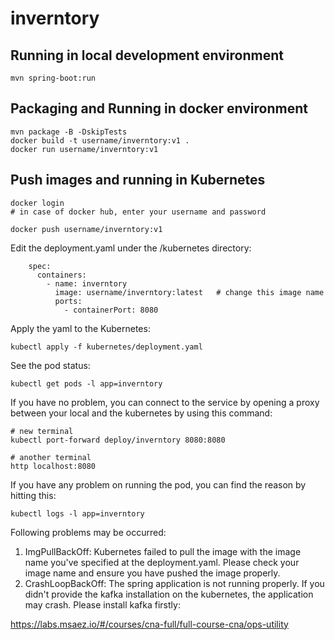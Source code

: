 # inverntory

## Running in local development environment

```
mvn spring-boot:run
```

## Packaging and Running in docker environment

```
mvn package -B -DskipTests
docker build -t username/inverntory:v1 .
docker run username/inverntory:v1
```

## Push images and running in Kubernetes

```
docker login 
# in case of docker hub, enter your username and password

docker push username/inverntory:v1
```

Edit the deployment.yaml under the /kubernetes directory:
```
    spec:
      containers:
        - name: inverntory
          image: username/inverntory:latest   # change this image name
          ports:
            - containerPort: 8080

```

Apply the yaml to the Kubernetes:
```
kubectl apply -f kubernetes/deployment.yaml
```

See the pod status:
```
kubectl get pods -l app=inverntory
```

If you have no problem, you can connect to the service by opening a proxy between your local and the kubernetes by using this command:
```
# new terminal
kubectl port-forward deploy/inverntory 8080:8080

# another terminal
http localhost:8080
```

If you have any problem on running the pod, you can find the reason by hitting this:
```
kubectl logs -l app=inverntory
```

Following problems may be occurred:

1. ImgPullBackOff:  Kubernetes failed to pull the image with the image name you've specified at the deployment.yaml. Please check your image name and ensure you have pushed the image properly.
1. CrashLoopBackOff: The spring application is not running properly. If you didn't provide the kafka installation on the kubernetes, the application may crash. Please install kafka firstly:

https://labs.msaez.io/#/courses/cna-full/full-course-cna/ops-utility

